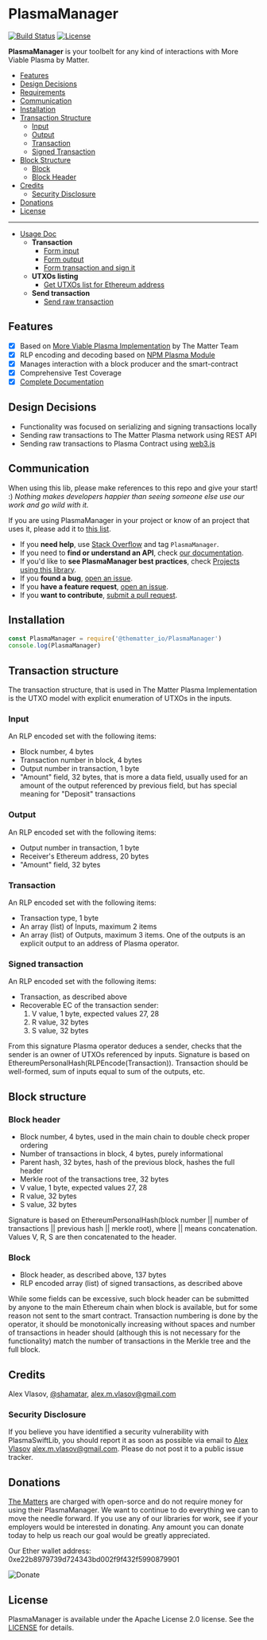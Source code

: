 # PlasmaManager
[![Build Status](https://travis-ci.com/matterinc/PlasmaManager.svg?branch=master)](https://travis-ci.com/matterinc/PlasmaManager)
[![License](https://img.shields.io/badge/License-Apache%202.0-blue.svg)](https://opensource.org/licenses/Apache-2.0)

**PlasmaManager** is your toolbelt for any kind of interactions with More Viable Plasma by Matter.

  * [Features](#features)
  * [Design Decisions](#design-decisions)
  * [Requirements](#requirements)
  * [Communication](#communication)
  * [Installation](#installation)
  * [Transaction Structure](#transaction-structure) 
    + [Input](#input)
    + [Output](#output)
    + [Transaction](#transaction)
    + [Signed Transaction](#signed-transaction)
  * [Block Structure](#block-structure) 
    + [Block](#block)
    + [Block Header](#block-header)
  * [Credits](#credits)
    + [Security Disclosure](#security-disclosure)
  * [Donations](#donations)
  * [License](#license)

---
  - [Usage Doc](https://github.com/matterinc/PlasmaManager/blob/master/Documentation/Usage.md)
	- **Transaction** 
		- [Form input](https://github.com/matterinc/PlasmaManager/blob/master/Documentation/Usage.md#form-input)
		- [Form output](https://github.com/matterinc/PlasmaManager/blob/master/Documentation/Usage.md#form-output)
		- [Form transaction and sign it](https://github.com/matterinc/PlasmaManager/blob/master/Documentation/Usage.md#form-transaction-and-sign-it)
	- **UTXOs listing** 
		- [Get UTXOs list for Ethereum address](https://github.com/matterinc/PlasmaManager/blob/master/Documentation/Usage.md#get-utxos-list-for-ethereum-address)
	- **Send transaction** 
		- [Send raw transaction](https://github.com/matterinc/PlasmaManager/blob/master/Documentation/Usage.md#send-raw-transaction)	

## Features

- [x] Based on [More Viable Plasma Implementation](https://github.com/matterinc/PlasmaContract) by The Matter Team
- [x] RLP encoding and decoding based on [NPM Plasma Module](https://github.com/matterinc/plasma.js) 
- [x] Manages interaction with a block producer and the smart-contract
- [x] Comprehensive Test Coverage
- [x] [Complete Documentation](https://matterinc.github.io/PlasmaManager)

## Design Decisions

- Functionality was focused on serializing and signing transactions locally
- Sending raw transactions to The Matter Plasma network using REST API
- Sending raw transactions to Plasma Contract using [web3.js](https://github.com/ethereum/web3.js)

## Communication

When using this lib, please make references to this repo and give your start! :)
*Nothing makes developers happier than seeing someone else use our work and go wild with it.*

If you are using PlasmaManager in your project or know of an project that uses it, please add it to [this list](https://github.com/matterinc/PlasmaManager/wiki/Projects-using-PlasmaSwiftLib).

- If you **need help**, use [Stack Overflow](https://stackoverflow.com/questions/tagged/PlasmaManager) and tag `PlasmaManager`.
- If you need to **find or understand an API**, check [our documentation](http://matterinc.github.io/PlasmaManager/).
- If you'd like to **see PlasmaManager best practices**, check [Projects using this library](https://github.com/matterinc/PlasmaManager/wiki/Projects-using-PlasmaSwiftLib).
- If you **found a bug**, [open an issue](https://github.com/matterinc/PlasmaManager/issues).
- If you **have a feature request**, [open an issue](https://github.com/matterinc/PlasmaManager/issues).
- If you **want to contribute**, [submit a pull request](https://github.com/matterinc/PlasmaManager/pulls).

## Installation

```javascript
const PlasmaManager = require('@thematter_io/PlasmaManager')
console.log(PlasmaManager)
```

## Transaction structure

The transaction structure, that is used in The Matter Plasma Implementation is the UTXO model with explicit enumeration of UTXOs in the inputs.

### Input
An RLP encoded set with the following items:
- Block number, 4 bytes
- Transaction number in block, 4 bytes
- Output number in transaction, 1 byte
- "Amount" field, 32 bytes, that is more a data field, usually used for an amount of the output referenced by previous field, but has special meaning for "Deposit" transactions

### Output
An RLP encoded set with the following items:
- Output number in transaction, 1 byte
- Receiver's Ethereum address, 20 bytes
- "Amount" field, 32 bytes

### Transaction 
An RLP encoded set with the following items:
- Transaction type, 1 byte
- An array (list) of Inputs, maximum 2 items
- An array (list) of Outputs, maximum 3 items. One of the outputs is an explicit output to an address of Plasma operator.

### Signed transaction 
An RLP encoded set with the following items:
- Transaction, as described above
- Recoverable EC of the transaction sender:
   1) V value, 1 byte, expected values 27, 28
   2) R value, 32 bytes
   3) S value, 32 bytes

From this signature Plasma operator deduces a sender, checks that the sender is an owner of UTXOs referenced by inputs. Signature is based on EthereumPersonalHash(RLPEncode(Transaction)). Transaction should be well-formed, sum of inputs equal to sum of the outputs, etc.

## Block structure

### Block header
- Block number, 4 bytes, used in the main chain to double check proper ordering
- Number of transactions in block, 4 bytes, purely informational
- Parent hash, 32 bytes, hash of the previous block, hashes the full header
- Merkle root of the transactions tree, 32 bytes
- V value, 1 byte, expected values 27, 28
- R value, 32 bytes
- S value, 32 bytes

Signature is based on EthereumPersonalHash(block number || number of transactions || previous hash || merkle root), where || means concatenation. Values V, R, S are then concatenated to the header.

### Block
- Block header, as described above, 137 bytes
- RLP encoded array (list) of signed transactions, as described above

While some fields can be excessive, such block header can be submitted by anyone to the main Ethereum chain when block is available, but for some reason not sent to the smart contract. Transaction numbering is done by the operator, it should be monotonically increasing without spaces and number of transactions in header should (although this is not necessary for the functionality) match the number of transactions in the Merkle tree and the full block.

## Credits

Alex Vlasov, [@shamatar](https://github.com/shamatar),  alex.m.vlasov@gmail.com

### Security Disclosure

If you believe you have identified a security vulnerability with PlasmaSwiftLib, you should report it as soon as possible via email to [Alex Vlasov](https://github.com/shamatar)  alex.m.vlasov@gmail.com. Please do not post it to a public issue tracker.

## Donations

[The Matters](https://github.com/orgs/matterinc/people) are charged with open-sorсe and do not require money for using their PlasmaManager.
We want to continue to do everything we can to move the needle forward.
If you use any of our libraries for work, see if your employers would be interested in donating. Any amount you can donate today to help us reach our goal would be greatly appreciated.

Our Ether wallet address: 0xe22b8979739d724343bd002f9f432f5990879901

![Donate](http://qrcoder.ru/code/?0xe22b8979739d724343bd002f9f432f5990879901&4&0)

## License

PlasmaManager is available under the Apache License 2.0 license. See the [LICENSE](https://github.com/matterinc/PlasmaManager/blob/master/LICENSE) for details.
